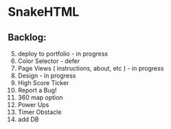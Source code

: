 # SnakeHTML
## Backlog:
5. deploy to portfolio - in progress
6. Color Selector - defer
7. Page Views ( instructions, about, etc ) - in progress
8. Design - in progress
9. High Score Ticker
10. Report a Bug!
11. 360 map option
12. Power Ups
13. Timer Obstacle
14. add DB